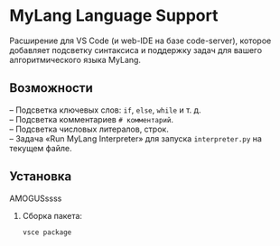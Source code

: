 # MyLang Language Support

Расширение для VS Code (и web-IDE на базе code-server), которое добавляет подсветку синтаксиса и поддержку задач для вашего алгоритмического языка MyLang.

## Возможности

– Подсветка ключевых слов: `if`, `else`, `while` и т. д.  
– Подсветка комментариев `# комментарий`.  
– Подсветка числовых литералов, строк.  
– Задача «Run MyLang Interpreter» для запуска `interpreter.py` на текущем файле.

## Установка
AMOGUSssss
1. Сборка пакета:
   ```bash
   vsce package
